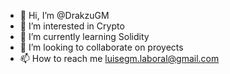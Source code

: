- 👋 Hi, I’m @DrakzuGM
- 👀 I’m interested in Crypto
- 🌱 I’m currently learning Solidity
- 💞️ I’m looking to collaborate on proyects
- 📫 How to reach me luisegm.laboral@gmail.com

<!---
DrakzuGM/DrakzuGM is a ✨ special ✨ repository because its `README.md` (this file) appears on your GitHub profile.
You can click the Preview link to take a look at your changes.
--->
